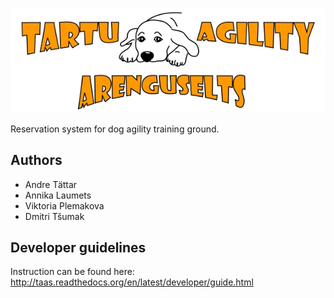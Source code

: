 ![alt tag](docs/images/taaslogohor.jpg)

Reservation system for dog agility training ground.

## Authors
- Andre Tättar
- Annika Laumets
- Viktoria Plemakova
- Dmitri Tšumak

## Developer guidelines

Instruction can be found here: http://taas.readthedocs.org/en/latest/developer/guide.html
